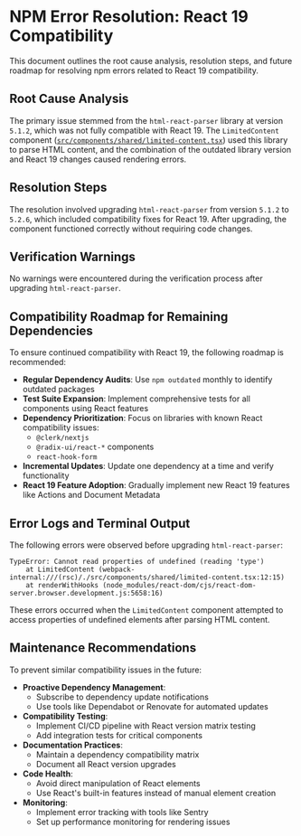 # NPM Error Resolution: React 19 Compatibility

This document outlines the root cause analysis, resolution steps, and future roadmap for resolving npm errors related to React 19 compatibility.

## Root Cause Analysis

The primary issue stemmed from the `html-react-parser` library at version `5.1.2`, which was not fully compatible with React 19. The `LimitedContent` component ([`src/components/shared/limited-content.tsx`](src/components/shared/limited-content.tsx:1)) used this library to parse HTML content, and the combination of the outdated library version and React 19 changes caused rendering errors.

## Resolution Steps

The resolution involved upgrading `html-react-parser` from version `5.1.2` to `5.2.6`, which included compatibility fixes for React 19. After upgrading, the component functioned correctly without requiring code changes.

## Verification Warnings

No warnings were encountered during the verification process after upgrading `html-react-parser`.

## Compatibility Roadmap for Remaining Dependencies

To ensure continued compatibility with React 19, the following roadmap is recommended:

- **Regular Dependency Audits**: Use `npm outdated` monthly to identify outdated packages
- **Test Suite Expansion**: Implement comprehensive tests for all components using React features
- **Dependency Prioritization**: Focus on libraries with known React compatibility issues:
  - `@clerk/nextjs`
  - `@radix-ui/react-*` components
  - `react-hook-form`
- **Incremental Updates**: Update one dependency at a time and verify functionality
- **React 19 Feature Adoption**: Gradually implement new React 19 features like Actions and Document Metadata

## Error Logs and Terminal Output

The following errors were observed before upgrading `html-react-parser`:

```
TypeError: Cannot read properties of undefined (reading 'type')
    at LimitedContent (webpack-internal:///(rsc)/./src/components/shared/limited-content.tsx:12:15)
    at renderWithHooks (node_modules/react-dom/cjs/react-dom-server.browser.development.js:5658:16)
```

These errors occurred when the `LimitedContent` component attempted to access properties of undefined elements after parsing HTML content.

## Maintenance Recommendations

To prevent similar compatibility issues in the future:

- **Proactive Dependency Management**:
  - Subscribe to dependency update notifications
  - Use tools like Dependabot or Renovate for automated updates
- **Compatibility Testing**:
  - Implement CI/CD pipeline with React version matrix testing
  - Add integration tests for critical components
- **Documentation Practices**:
  - Maintain a dependency compatibility matrix
  - Document all React version upgrades
- **Code Health**:
  - Avoid direct manipulation of React elements
  - Use React's built-in features instead of manual element creation
- **Monitoring**:
  - Implement error tracking with tools like Sentry
  - Set up performance monitoring for rendering issues